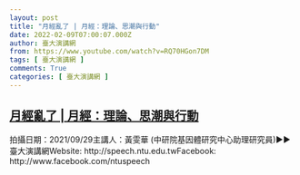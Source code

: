 ```yaml
---
layout: post
title: "月經亂了 | 月經：理論、思潮與行動"
date: 2022-02-09T07:00:07.000Z
author: 臺大演講網
from: https://www.youtube.com/watch?v=RQ70HGon7DM
tags: [ 臺大演講網 ]
comments: True
categories: [ 臺大演講網 ]
---
```

<!--1644390007000-->
[月經亂了 | 月經：理論、思潮與行動](https://www.youtube.com/watch?v=RQ70HGon7DM)
------

<div>
拍攝日期：2021/09/29主講人：黃雯華 (中研院基因體研究中心助理研究員)►►臺大演講網Website: http://speech.ntu.edu.twFacebook: http://www.facebook.com/ntuspeech
</div>
